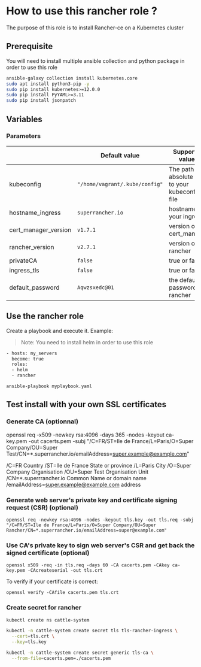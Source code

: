 # How to use this rancher role  ?

The purpose of this role is to install Rancher-ce on a Kubernetes cluster

## Prerequisite

You will need to install multiple ansible collection and python package in order to use this role

```bash
ansible-galaxy collection install kubernetes.core
sudo apt install python3-pip -y
sudo pip install kubernetes>=12.0.0
sudo pip install PyYAML>=3.11
sudo pip install jsonpatch
```

## Variables

### Parameters

|                | Default value                         | Supported values                         |
|----------------|-------------------------------|-----------------------------|
| kubeconfig | `"/home/vagrant/.kube/config"` | The path absolute path to your kubeconfig file           |
| hostname_ingress | `superrancher.io` | hostname for your ingress |
| cert_manager_version | `v1.7.1` | version of the cert_manager |
| rancher_version | `v2.7.1` | version of rancher |
| privateCA | `false` | true or false |
| ingress_tls | `false` | true or false |
| default_password | `Aqwzsxedc@01` | the default password for rancher |

## Use the rancher role

Create a playbook and execute it. Example:
> Note: You need to install helm in order to use this role

```bash
- hosts: my_servers
  become: true
  roles:
  - helm
  - rancher
```

`ansible-playbook myplaybook.yaml`

## Test install with your own SSL certificates

### Generate CA (optionnal)

openssl req -x509 -newkey rsa:4096 -days 365 -nodes -keyout ca-key.pem -out cacerts.pem -subj "/C=FR/ST=Ile de France/L=Paris/O=Super Company/OU=Super Test/CN=*.superrancher.io/emailAddress=super.example@example.com"

/C=FR Country
/ST=Ile de France  State or province
/L=Paris City
/O=Super Company  Organisation
/OU=Super Test Organisation Unit
/CN=*.superrrancher.io Common Name or domain name
/emailAddress=super.example@example.com address

### Generate web server's private key and certificate signing request (CSR) (optional)

`openssl req -newkey rsa:4096 -nodes -keyout tls.key -out tls.req -subj "/C=FR/ST=Ile de France/L=Paris/O=Super Company/OU=Super Rancher/CN=*.superrancher.io/emailAddress=super@example.com"`

### Use CA's private key to sign web server's CSR and get back the signed certificate (optional)

`openssl x509 -req -in tls.req -days 60 -CA cacerts.pem -CAkey ca-key.pem -CAcreateserial -out tls.crt`

To verify if your certificate is correct:

`openssl verify -CAfile cacerts.pem tls.crt`

### Create secret for rancher

```bash
kubectl create ns cattle-system

kubectl -n cattle-system create secret tls tls-rancher-ingress \
  --cert=tls.crt \
  --key=tls.key

kubectl -n cattle-system create secret generic tls-ca \
  --from-file=cacerts.pem=./cacerts.pem
```
